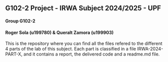 ## G102-2 Project - IRWA Subject 2024/2025 - UPF

#### Group G102-2
#### Roger Sola (u199780) & Queralt Zamora (u199903)


This is the repository where you can find all the files refered to the different 4 parts of the lab of this subject.
Each part is classified in a file IRWA-2024-PART-X, and it contains a report, the delivered code and a readme.md file.
